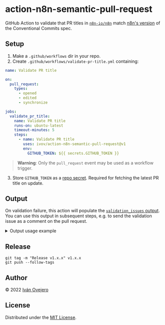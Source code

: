 # action-n8n-semantic-pull-request

GitHub Action to validate that PR titles in [`n8n-io/n8n`](https://github.com/n8n-io/n8n) match [n8n's version](https://www.notion.so/n8n/Release-Process-fce65faea3d5403a85210f7e7a60d0f8) of the Conventional Commits spec.

## Setup

1. Make a `.github/workflows` dir in your repo.
2. Create `.github/workflows/validate-pr-title.yml` containing:

```yml
name: Validate PR title

on:
  pull_request:
    types:
      - opened
      - edited
      - synchronize

jobs:
  validate_pr_title:
    name: Validate PR title
    runs-on: ubuntu-latest
    timeout-minutes: 5
    steps:
      - name: Validate PR title
        uses: ivov/action-n8n-semantic-pull-request@v1
        env:
          GITHUB_TOKEN: ${{ secrets.GITHUB_TOKEN }}
```

> **Warning**: Only the `pull_request` event may be used as a workflow trigger.

3. Store `GITHUB_TOKEN` as a [repo secret](https://docs.github.com/en/actions/security-guides/encrypted-secrets#creating-encrypted-secrets-for-a-repository). Required for fetching the latest PR title on update.

## Output

On validation failure, this action will populate the [`validation_issues` output](https://docs.github.com/en/actions/using-jobs/defining-outputs-for-jobs). You can use this output in subsequent steps, e.g. to send the validation issue as a comment on the pull request.

<details>
<summary>Output usage example</summary>

````yml
name: Validate PR title

on:
  pull_request:
    types:
      - opened
      - edited
      - synchronize

jobs:
  main:
    name: Validate PR title
    runs-on: ubuntu-latest
    steps:
      - uses: ivov/action-n8n-semantic-pull-request@v1
        id: validate_pr_title
        env:
          GITHUB_TOKEN: ${{ secrets.GITHUB_TOKEN }}

      - uses: marocchino/sticky-pull-request-comment@v2
        if: always() # ensure workflow continues executing despite validation errors
        with:
          header: pr_title_failed_validation
          message: |
            Thank you for your contribution!

            PR titles in this repo follow our version of the Conventional Commits spec.
            This allows us to automatically generate the changelog for the next release.
            Therefore, we ask you to adjust your PR title to solve the issue(s) below:

            ```
            ${{ steps.validate_pr_title.outputs.validation_issues }}
            ```

      - if: ${{ steps.validate_pr_title.outputs.validation_issues == null }}
        uses: marocchino/sticky-pull-request-comment@v2
        with:
          header: pr_title_failed_validation
          delete: true # delete prior comment when issue is resolved
````

</details>

## Release

```
git tag -m "Release v1.x.x" v1.x.x
git push --follow-tags
```

## Author

© 2022 [Iván Ovejero](https://github.com/ivov)

## License

Distributed under the [MIT License](LICENSE.md).
